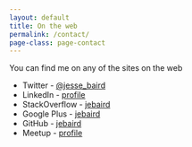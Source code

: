 ```yaml
---
layout: default
title: On the web
permalink: /contact/
page-class: page-contact
---
```


You can find me on any of the sites on the web

* Twitter - [@jesse_baird](https://twitter.com/jesse_baird)
* LinkedIn - [profile](http://www.linkedin.com/profile/view?id=47244555&source=jebaird.com)
* StackOverflow - [jebaird](http://stackoverflow.com/users/63160/jebaird)
* Google Plus - [jebaird](https://plus.google.com/109964193899575032374/posts)
* GitHub - [jebaird](http://github.com/jebaird)
* Meetup - [profile](http://www.meetup.com/iowajs/members/42954292/)


